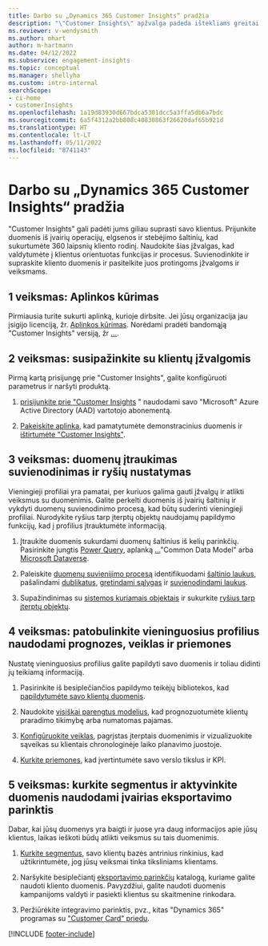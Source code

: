 ```yaml
---
title: Darbo su „Dynamics 365 Customer Insights“ pradžia
description: "\"Customer Insights\" apžvalga padeda ištekliams greitai pradėti veiklą."
ms.reviewer: v-wendysmith
ms.author: mhart
author: m-hartmann
ms.date: 04/12/2022
ms.subservice: engagement-insights
ms.topic: conceptual
ms.manager: shellyha
ms.custom: intro-internal
searchScope:
- ci-home
- customerInsights
ms.openlocfilehash: 1a19d83930d667bdca5301dcc5a3ffa5db6a7bdc
ms.sourcegitcommit: 6a5f4312a2bb808c40830863f26620daf65b921d
ms.translationtype: HT
ms.contentlocale: lt-LT
ms.lasthandoff: 05/11/2022
ms.locfileid: "8741143"
---
```

# <a name="get-started-with-dynamics-365-customer-insights"></a>Darbo su „Dynamics 365 Customer Insights“ pradžia

"Customer Insights" gali padėti jums giliau suprasti savo klientus. Prijunkite duomenis iš įvairių operacijų, elgsenos ir stebėjimo šaltinių, kad sukurtumėte 360 laipsnių kliento rodinį. Naudokite šias įžvalgas, kad valdytumėte į klientus orientuotas funkcijas ir procesus. Suvienodinkite ir supraskite kliento duomenis ir pasitelkite juos protingoms įžvalgoms ir veiksmams.

## <a name="step-1-create-an-environment"></a>1 veiksmas: Aplinkos kūrimas

Pirmiausia turite sukurti aplinką, kurioje dirbsite. Jei jūsų organizacija jau įsigijo licenciją, žr. [Aplinkos kūrimas](create-environment.md). Norėdami pradėti bandomąją "Customer Insights" versiją, žr [...](trial-signup.md).

## <a name="step-2-explore-customer-insights"></a>2 veiksmas: susipažinkite su klientų įžvalgomis

Pirmą kartą prisijungę prie "Customer Insights", galite konfigūruoti parametrus ir naršyti produktą.

1. [prisijunkite prie "Customer Insights](https://home.ci.ai.dynamics.com) " naudodami savo "Microsoft" Azure Active Directory (AAD) vartotojo abonementą.

1. [Pakeiskite aplinką](manage-environments.md#switch-environments), kad pamatytumėte demonstracinius duomenis ir [ištirtumėte "Customer Insights"](home.md).

## <a name="step-3-ingest-unify-and-set-up-relationships-for-your-data"></a>3 veiksmas: duomenų įtraukimas suvienodinimas ir ryšių nustatymas

Vieningieji profiliai yra pamatai, per kuriuos galima gauti įžvalgų ir atlikti veiksmus su duomenimis. Galite perkelti duomenis iš įvairių šaltinių ir vykdyti duomenų suvienodinimo procesą, kad būtų suderinti vieningieji profiliai. Nurodykite ryšius tarp įterptų objektų naudojamų papildymo funkcijų, kad į profilius įtrauktumėte informaciją.

1. Įtraukite duomenis sukurdami duomenų šaltinius iš kelių parinkčių. Pasirinkite jungtis [Power Query](connect-power-query.md), aplanką [...](connect-common-data-model.md)"Common Data Model" arba [Microsoft Dataverse](connect-dataverse-managed-lake.md). 

1. Paleiskite [duomenų suvienijimo procesą](data-unification.md) identifikuodami [šaltinio laukus](map-entities.md), pašalindami [dublikatus](remove-duplicates.md), [gretindami sąlygas](match-entities.md) ir [suvienodindami laukus](merge-entities.md).

1. Supažindinimas su [sistemos kuriamais objektais](entities.md) ir sukurkite [ryšius tarp įterptų objektų](relationships.md).

## <a name="step-4-enhance-unified-profiles-with-predictions-activities-and-measures"></a>4 veiksmas: patobulinkite vieninguosius profilius naudodami prognozes, veiklas ir priemones

Nustatę vieninguosius profilius galite papildyti savo duomenis ir toliau didinti jų teikiamą informaciją.

1. Pasirinkite iš besiplečiančios papildymo teikėjų bibliotekos, kad [papildytumėte savo klientų duomenis](enrichment-hub.md).

1. Naudokite [visiškai parengtus modelius](predictions-overview.md), kad prognozuotumėte klientų praradimo tikimybę arba numatomas pajamas.

1. [Konfigūruokite veiklas](activities.md), pagrįstas įterptais duomenimis ir vizualizuokite sąveikas su klientais chronologinėje laiko planavimo juostoje.

1. [Kurkite priemones](measures.md), kad įvertintumėte savo verslo tikslus ir KPI.

## <a name="step-5-create-segments-and-activate-data-through-various-export-options"></a>5 veiksmas: kurkite segmentus ir aktyvinkite duomenis naudodami įvairias eksportavimo parinktis

Dabar, kai jūsų duomenys yra baigti ir juose yra daug informacijos apie jūsų klientus, laikas ieškoti būdų atlikti veiksmus su tais duomenimis.

1. [Kurkite segmentus](segments.md), savo klientų bazės antrinius rinkinius, kad užtikrintumėte, jog jūsų veiksmai tinka tiksliniams klientams.

1. Naršykite besiplečiantį [eksportavimo parinkčių](export-destinations.md) katalogą, kuriame galite naudoti kliento duomenis. Pavyzdžiui, galite naudoti duomenis kampanijoms valdyti ir pasiekti klientus su skaitmenine rinkodara.

1. Peržiūrėkite integravimo parinktis, pvz., kitas "Dynamics 365" programas su ["Customer Card" priedu](customer-card-add-in.md).  


[!INCLUDE [footer-include](includes/footer-banner.md)]
